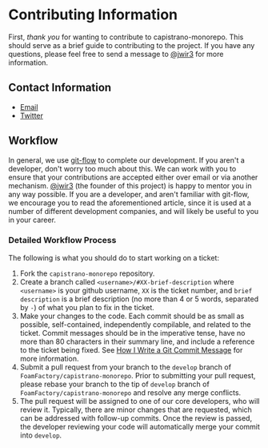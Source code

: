Contributing Information
========================

First, _thank you_ for wanting to contribute to capistrano-monorepo. This should
serve as a brief guide to contributing to the project. If you have any
questions, please feel free to send a message to
[@jwir3](mailto:jaywir3@gmail.com) for more information.

Contact Information
-------------------
  - [Email](mailto:jaywir3@gmail.com)
  - [Twitter](https://twitter.com/jwir3)

Workflow
---------

In general, we use [git-flow](http://nvie.com/posts/a-successful-git-branching-model/)
to complete our development. If you aren't a developer, don't worry too much
about this. We can work with you to ensure that your contributions are accepted
either over email or via another mechanism. [@jwir3](http://github.com/jwir3)
(the founder of this project) is happy to mentor you in any way possible. If you
are a developer, and aren't familiar with git-flow, we encourage you to read the
aforementioned article, since it is used at a number of different development
companies, and will likely be useful to you in your career.

### Detailed Workflow Process
The following is what you should do to start working on a ticket:
1. Fork the `capistrano-monorepo` repository.
2. Create a branch called `<username>/#XX-brief-description` where `<username>`
is your github username, `XX` is the ticket number, and  `brief description` is
a brief description (no more than 4 or 5 words, separated by `-`) of what you
plan to fix in the ticket.
3. Make your changes to the code. Each commit should be as small as possible,
self-contained, independently compilable, and related to the ticket. Commit
messages should be in the imperative tense, have no more than 80 characters in
their summary line, and include a reference to the ticket being fixed. See
[How I Write a Git Commit Message](https://www.jwir3.com/how-to-write-a-commit-message/)
for more information.
4. Submit a pull request from your branch to the `develop` branch of
`FoamFactory/capistrano-monorepo`. Prior to submitting your pull request, please
rebase your branch to the tip of `develop` branch of
`FoamFactory/capistrano-monorepo` and resolve any merge conflicts.
5. The pull request will be assigned to one of our core developers, who will
review it. Typically, there are minor changes that are requested, which can be
addressed with follow-up commits. Once the review is passed, the developer
reviewing your code will automatically merge your commit into `develop`.
